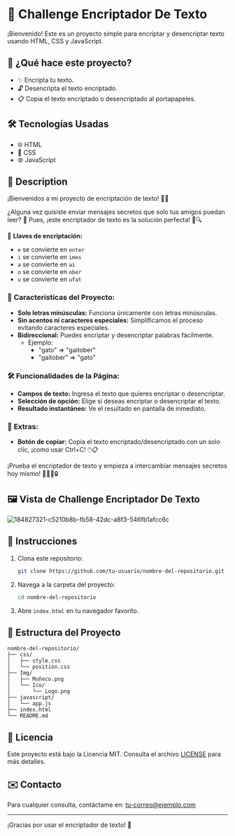 # 📜 Challenge Encriptador De Texto

¡Bienvenido! Este es un proyecto simple para encriptar y desencriptar texto usando HTML, CSS y JavaScript.

## 🚀 ¿Qué hace este proyecto?

- ✨ Encripta tu texto.
- 🔓 Desencripta el texto encriptado.
- 📋 Copia el texto encriptado o desencriptado al portapapeles.

## 🛠️ Tecnologías Usadas

- 🌐 HTML
- 🎨 CSS
- ⚙️ JavaScript

## 📜 Description

¡Bienvenidos a mi proyecto de encriptación de texto! 🚀✨

¿Alguna vez quisiste enviar mensajes secretos que solo tus amigos puedan leer? 🔐 Pues, ¡este encriptador de texto es la solución perfecta! 📜🔍

🔑 **Llaves de encriptación:**
- `e` se convierte en `enter`
- `i` se convierte en `imes`
- `a` se convierte en `ai`
- `o` se convierte en `ober`
- `u` se convierte en `ufat`

### 🌟 **Características del Proyecto:**
- **Solo letras minúsculas:** Funciona únicamente con letras minúsculas.
- **Sin acentos ni caracteres especiales:** Simplificamos el proceso evitando caracteres especiales.
- **Bidireccional:** Puedes encriptar y desencriptar palabras fácilmente.
  - Ejemplo: 
    - "gato" => "gaitober" 
    - "gaitober" => "gato"

### 🛠️ **Funcionalidades de la Página:**
- **Campos de texto:** Ingresa el texto que quieres encriptar o desencriptar.
- **Selección de opción:** Elige si deseas encriptar o desencriptar el texto.
- **Resultado instantáneo:** Ve el resultado en pantalla de inmediato.

### 🔄 **Extras:**
- **Botón de copiar:** Copia el texto encriptado/desencriptado con un solo clic, ¡como usar Ctrl+C! 🖱️📋

¡Prueba el encriptador de texto y empieza a intercambiar mensajes secretos hoy mismo! 🕵️‍♂️💬🔒

## 🖼️ Vista de Challenge Encriptador De Texto

![184827321-c5210b8b-fb58-42dc-a8f3-546fb1afcc6c](https://github.com/user-attachments/assets/2dbc8c74-3ac5-4c27-b3d2-05346c1581b5)

## 📝 Instrucciones

1. Clona este repositorio:
   ```bash
   git clone https://github.com/tu-usuario/nombre-del-repositorio.git
   ```
2. Navega a la carpeta del proyecto:
   ```bash
   cd nombre-del-repositorio
   ```
3. Abre `index.html` en tu navegador favorito.

## 📁 Estructura del Proyecto

```
nombre-del-repositorio/
├── css/
│   ├── style.css
│   └── position.css
├── Img/
│   ├── Muñeco.png
│   └── Ico/
│       └── Logo.png
├── javascript/
│   └── app.js
├── index.html
└── README.md
```

## 📜 Licencia

Este proyecto está bajo la Licencia MIT. Consulta el archivo [LICENSE](LICENSE) para más detalles.

## ✉️ Contacto

Para cualquier consulta, contáctame en: tu-correo@ejemplo.com

---
¡Gracias por usar el encriptador de texto! 🔐
```
